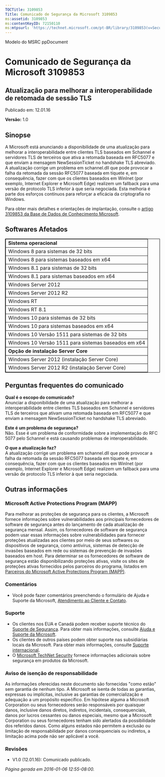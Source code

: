 ```yaml
---
TOCTitle: 3109853
Title: Comunicado de Segurança da Microsoft 3109853
ms:assetid: 3109853
ms:contentKeyID: 72150110
ms:mtpsurl: 'https://technet.microsoft.com/pt-BR/library/3109853(v=Security.10)'
---
```


Modelo do MSRC ppDocument

Comunicado de Segurança da Microsoft 3109853
============================================

Atualização para melhorar a interoperabilidade de retomada de sessão TLS
------------------------------------------------------------------------

Publicado em: 12.01.16

**Versão:** 1.0

Sinopse
-------

<span id="sectionToggle0"></span>
A Microsoft está anunciando a disponibilidade de uma atualização para melhorar a interoperabilidade entre clientes TLS baseados em Schannel e servidores TLS de terceiros que ativa a retomada baseada em RFC5077 e que enviam a mensagem NewSessionTicket no handshake TLS abreviado. A atualização corrige um problema em schannel.dll que pode provocar a falha da retomada da sessão RFC5077 baseada em tíquete e, em consequência, fazer com que os clientes baseados em WinInet (por exemplo, Internet Explorer e Microsoft Edge) realizem um fallback para uma versão de protocolo TLS inferior à que seria negociada. Esta melhoria é parte dos esforços contínuos para reforçar a eficácia da criptografia no Windows.

Para obter mais detalhes e orientações de implantação, consulte o [artigo 3109853 da Base de Dados de Conhecimento Microsoft](http://support.microsoft.com/pt-br/kb/3109853).

Softwares Afetados
------------------

<span id="sectionToggle1"></span>
 
<table style="border:1px solid black;">
<colgroup>
<col width="100%" />
</colgroup>
<tbody>
<tr class="odd">
<td style="border:1px solid black;"><strong>Sistema operacional</strong></td>
</tr>
<tr class="even">
<td style="border:1px solid black;">Windows 8 para sistemas de 32 bits</td>
</tr>
<tr class="odd">
<td style="border:1px solid black;">Windows 8 para sistemas baseados em x64</td>
</tr>
<tr class="even">
<td style="border:1px solid black;">Windows 8.1 para sistemas de 32 bits</td>
</tr>
<tr class="odd">
<td style="border:1px solid black;">Windows 8.1 para sistemas baseados em x64</td>
</tr>
<tr class="even">
<td style="border:1px solid black;">Windows Server 2012</td>
</tr>
<tr class="odd">
<td style="border:1px solid black;">Windows Server 2012 R2</td>
</tr>
<tr class="even">
<td style="border:1px solid black;">Windows RT</td>
</tr>
<tr class="odd">
<td style="border:1px solid black;">Windows RT 8.1</td>
</tr>
<tr class="even">
<td style="border:1px solid black;">Windows 10 para sistemas de 32 bits</td>
</tr>
<tr class="odd">
<td style="border:1px solid black;">Windows 10 para sistemas baseados em x64</td>
</tr>
<tr class="even">
<td style="border:1px solid black;">Windows 10 Versão 1511 para sistemas de 32 bits</td>
</tr>
<tr class="odd">
<td style="border:1px solid black;">Windows 10 Versão 1511 para sistemas baseados em x64</td>
</tr>
<tr class="even">
<td style="border:1px solid black;"><strong>Opção de instalação Server Core</strong></td>
</tr>
<tr class="odd">
<td style="border:1px solid black;">Windows Server 2012 (instalação Server Core)</td>
</tr>
<tr class="even">
<td style="border:1px solid black;">Windows Server 2012 R2 (instalação Server Core)</td>
</tr>
</tbody>
</table>
  
Perguntas frequentes do comunicado  
----------------------------------
  
<span id="sectionToggle2"></span>
**Qual é o escopo do comunicado?**  
Anunciar a disponibilidade de uma atualização para melhorar a interoperabilidade entre clientes TLS baseados em Schannel e servidores TLS de terceiros que ativam uma retomada baseada em RFC5077 e que enviam a mensagem NewSessionTicket no handshake TLS abreviado.
  
**Este é um problema de segurança?**  
Não. Esse é um problema de conformidade sobre a implementação do RFC 5077 pelo Schannel e está causando problemas de interoperabilidade.
  
**O que a atualização faz?**  
A atualização corrige um problema em schannel.dll que pode provocar a falha da retomada da sessão RFC5077 baseada em tíquete e, em consequência, fazer com que os clientes baseados em WinInet (por exemplo, Internet Explorer e Microsoft Edge) realizem um fallback para uma versão de protocolo TLS inferior à que seria negociada.
  
Outras informações  
------------------
  
### Microsoft Active Protections Program (MAPP)
  
Para melhorar as proteções de segurança para os clientes, a Microsoft fornece informações sobre vulnerabilidades aos principais fornecedores de software de segurança antes do lançamento de cada atualização de segurança mensal. Assim, os fornecedores de software de segurança podem usar essas informações sobre vulnerabilidades para fornecer proteções atualizadas aos clientes por meio de seus softwares ou dispositivos de segurança, como antivírus, sistemas de detecção de invasões baseados em rede ou sistemas de prevenção de invasões baseados em host. Para determinar se os fornecedores de software de segurança estão disponibilizando proteções ativas, visite os sites de proteções ativas fornecidos pelos parceiros do programa, listados em [Parceiros do Microsoft Active Protections Program (MAPP)](http://technet.microsoft.com/pt-br/security/dn467918).
  
### Comentários
  
-   Você pode fazer comentários preenchendo o formulário de Ajuda e Suporte da Microsoft, [Atendimento ao Cliente e Contato](http://support.microsoft.com/kb/?scid=sw;en;1257&amp;showpage=1&amp;ws=technet&amp;sd=tech).
  
### Suporte
  
-   Os clientes nos EUA e Canadá podem receber suporte técnico do [Suporte de Segurança](https://consumersecuritysupport.microsoft.com/default.aspx?mkt=pt-br). Para obter mais informações, consulte [Ajuda e Suporte da Microsoft](https://support.microsoft.com/pt-br).  
-   Os clientes de outros países podem obter suporte nas subsidiárias locais da Microsoft. Para obter mais informações, consulte [Suporte internacional](http://support.microsoft.com/common/international.aspx?ln=pt-br).  
-   O [Microsoft TechNet Security](http://technet.microsoft.com/pt-br/security/default.aspx) fornece informações adicionais sobre segurança em produtos da Microsoft.
  
### Aviso de isenção de responsabilidade
  
As informações oferecidas neste documento são fornecidas "como estão" sem garantia de nenhum tipo. A Microsoft se isenta de todas as garantias, expressas ou implícitas, inclusive as garantias de comercialização e adequação a um propósito específico. Em hipótese alguma a Microsoft Corporation ou seus fornecedores serão responsáveis por quaisquer danos, inclusive danos diretos, indiretos, incidentais, consequenciais, danos por lucros cessantes ou danos especiais, mesmo que a Microsoft Corporation ou seus fornecedores tenham sido alertados da possibilidade dos referidos danos. Como alguns estados não permitem a exclusão ou limitação de responsabilidade por danos consequenciais ou indiretos, a limitação acima pode não ser aplicável a você.
  
### Revisões
  
-   V1.0 (12.01.16): Comunicado publicado.
  
*Página gerada em 2016-01-06 12:55-08:00.*
